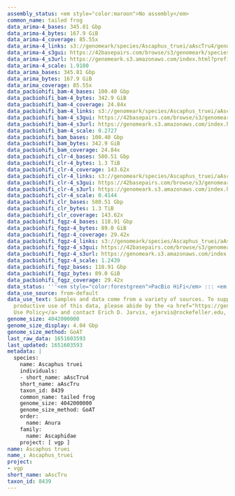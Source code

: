 ```yaml
---
assembly_status: <em style="color:maroon">No assembly</em>
common_name: tailed frog
data_arima-4_bases: 345.81 Gbp
data_arima-4_bytes: 167.9 GiB
data_arima-4_coverage: 85.55x
data_arima-4_links: s3://genomeark/species/Ascaphus_truei/aAscTru4/genomic_data/arima/<br>
data_arima-4_s3gui: https://42basepairs.com/browse/s3/genomeark/species/Ascaphus_truei/aAscTru4/genomic_data/arima/
data_arima-4_s3url: https://genomeark.s3.amazonaws.com/index.html?prefix=species/Ascaphus_truei/aAscTru4/genomic_data/arima/
data_arima-4_scale: 1.9180
data_arima_bases: 345.81 Gbp
data_arima_bytes: 167.9 GiB
data_arima_coverage: 85.55x
data_pacbiohifi_bam-4_bases: 100.40 Gbp
data_pacbiohifi_bam-4_bytes: 342.9 GiB
data_pacbiohifi_bam-4_coverage: 24.84x
data_pacbiohifi_bam-4_links: s3://genomeark/species/Ascaphus_truei/aAscTru4/genomic_data/pacbio_hifi/<br>
data_pacbiohifi_bam-4_s3gui: https://42basepairs.com/browse/s3/genomeark/species/Ascaphus_truei/aAscTru4/genomic_data/pacbio_hifi/
data_pacbiohifi_bam-4_s3url: https://genomeark.s3.amazonaws.com/index.html?prefix=species/Ascaphus_truei/aAscTru4/genomic_data/pacbio_hifi/
data_pacbiohifi_bam-4_scale: 0.2727
data_pacbiohifi_bam_bases: 100.40 Gbp
data_pacbiohifi_bam_bytes: 342.9 GiB
data_pacbiohifi_bam_coverage: 24.84x
data_pacbiohifi_clr-4_bases: 580.51 Gbp
data_pacbiohifi_clr-4_bytes: 1.3 TiB
data_pacbiohifi_clr-4_coverage: 143.62x
data_pacbiohifi_clr-4_links: s3://genomeark/species/Ascaphus_truei/aAscTru4/genomic_data/pacbio_hifi/<br>
data_pacbiohifi_clr-4_s3gui: https://42basepairs.com/browse/s3/genomeark/species/Ascaphus_truei/aAscTru4/genomic_data/pacbio_hifi/
data_pacbiohifi_clr-4_s3url: https://genomeark.s3.amazonaws.com/index.html?prefix=species/Ascaphus_truei/aAscTru4/genomic_data/pacbio_hifi/
data_pacbiohifi_clr-4_scale: 0.4144
data_pacbiohifi_clr_bases: 580.51 Gbp
data_pacbiohifi_clr_bytes: 1.3 TiB
data_pacbiohifi_clr_coverage: 143.62x
data_pacbiohifi_fqgz-4_bases: 118.91 Gbp
data_pacbiohifi_fqgz-4_bytes: 89.0 GiB
data_pacbiohifi_fqgz-4_coverage: 29.42x
data_pacbiohifi_fqgz-4_links: s3://genomeark/species/Ascaphus_truei/aAscTru4/genomic_data/pacbio_hifi/<br>
data_pacbiohifi_fqgz-4_s3gui: https://42basepairs.com/browse/s3/genomeark/species/Ascaphus_truei/aAscTru4/genomic_data/pacbio_hifi/
data_pacbiohifi_fqgz-4_s3url: https://genomeark.s3.amazonaws.com/index.html?prefix=species/Ascaphus_truei/aAscTru4/genomic_data/pacbio_hifi/
data_pacbiohifi_fqgz-4_scale: 1.2439
data_pacbiohifi_fqgz_bases: 118.91 Gbp
data_pacbiohifi_fqgz_bytes: 89.0 GiB
data_pacbiohifi_fqgz_coverage: 29.42x
data_status: '''<em style="color:forestgreen">PacBio HiFi</em> ::: <em style="color:forestgreen">Arima</em>'''
data_use_source: from-default
data_use_text: Samples and data come from a variety of sources. To support fair and
  productive use of this data, please abide by the <a href="https://genome10k.soe.ucsc.edu/data-use-policies/">Data
  Use Policy</a> and contact Erich D. Jarvis, ejarvis@rockefeller.edu, with any questions.
genome_size: 4042000000
genome_size_display: 4.04 Gbp
genome_size_method: GoAT
last_raw_data: 1651603593
last_updated: 1651603593
metadata: |
  species:
    name: Ascaphus truei
    individuals:
    - short_name: aAscTru4
    short_name: aAscTru
    taxon_id: 8439
    common_name: tailed frog
    genome_size: 4042000000
    genome_size_method: GoAT
    order:
      name: Anura
    family:
      name: Ascaphidae
    project: [ vgp ]
name: Ascaphus truei
name_: Ascaphus_truei
project:
- vgp
short_name: aAscTru
taxon_id: 8439
---
```

